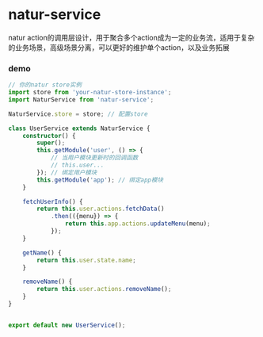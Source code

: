 # natur-service
natur action的调用层设计，用于聚合多个action成为一定的业务流，适用于复杂的业务场景，高级场景分离，可以更好的维护单个action，以及业务拓展


### demo

````typescript
// 你的natur store实例
import store from 'your-natur-store-instance';
import NaturService from 'natur-service';

NaturService.store = store; // 配置store

class UserService extends NaturService {
	constructor() {
		super();
		this.getModule('user', () => {
            // 当用户模块更新时的回调函数
            // this.user...
        }); // 绑定用户模块
		this.getModule('app'); // 绑定app模块
	}

	fetchUserInfo() {
        return this.user.actions.fetchData()
            .then(({menu}) => {
                return this.app.actions.updateMenu(menu);
            });
	}

	getName() {
		return this.user.state.name;
	}

	removeName() {
		return this.user.actions.removeName();
	}
}


export default new UserService();


````